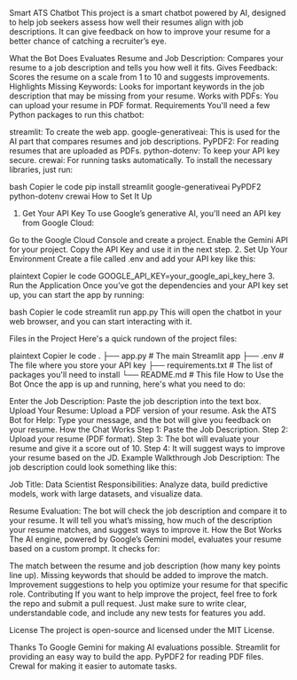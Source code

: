 Smart ATS Chatbot
This project is a smart chatbot powered by AI, designed to help job seekers assess how well their resumes align with job descriptions. It can give feedback on how to improve your resume for a better chance of catching a recruiter’s eye.

What the Bot Does
Evaluates Resume and Job Description: Compares your resume to a job description and tells you how well it fits.
Gives Feedback: Scores the resume on a scale from 1 to 10 and suggests improvements.
Highlights Missing Keywords: Looks for important keywords in the job description that may be missing from your resume.
Works with PDFs: You can upload your resume in PDF format.
Requirements
You'll need a few Python packages to run this chatbot:

streamlit: To create the web app.
google-generativeai: This is used for the AI part that compares resumes and job descriptions.
PyPDF2: For reading resumes that are uploaded as PDFs.
python-dotenv: To keep your API key secure.
crewai: For running tasks automatically.
To install the necessary libraries, just run:

bash
Copier le code
pip install streamlit google-generativeai PyPDF2 python-dotenv crewai
How to Set It Up
1. Get Your API Key
To use Google’s generative AI, you'll need an API key from Google Cloud:

Go to the Google Cloud Console and create a project.
Enable the Gemini API for your project.
Copy the API Key and use it in the next step.
2. Set Up Your Environment
Create a file called .env and add your API key like this:

plaintext
Copier le code
GOOGLE_API_KEY=your_google_api_key_here
3. Run the Application
Once you’ve got the dependencies and your API key set up, you can start the app by running:

bash
Copier le code
streamlit run app.py
This will open the chatbot in your web browser, and you can start interacting with it.

Files in the Project
Here's a quick rundown of the project files:

plaintext
Copier le code
.
├── app.py                # The main Streamlit app
├── .env                  # The file where you store your API key
├── requirements.txt      # The list of packages you'll need to install
└── README.md             # This file
How to Use the Bot
Once the app is up and running, here's what you need to do:

Enter the Job Description: Paste the job description into the text box.
Upload Your Resume: Upload a PDF version of your resume.
Ask the ATS Bot for Help: Type your message, and the bot will give you feedback on your resume.
How the Chat Works
Step 1: Paste the Job Description.
Step 2: Upload your resume (PDF format).
Step 3: The bot will evaluate your resume and give it a score out of 10.
Step 4: It will suggest ways to improve your resume based on the JD.
Example Walkthrough
Job Description:
The job description could look something like this:

Job Title: Data Scientist
Responsibilities: Analyze data, build predictive models, work with large datasets, and visualize data.

Resume Evaluation:
The bot will check the job description and compare it to your resume.
It will tell you what’s missing, how much of the description your resume matches, and suggest ways to improve it.
How the Bot Works
The AI engine, powered by Google’s Gemini model, evaluates your resume based on a custom prompt. It checks for:

The match between the resume and job description (how many key points line up).
Missing keywords that should be added to improve the match.
Improvement suggestions to help you optimize your resume for that specific role.
Contributing
If you want to help improve the project, feel free to fork the repo and submit a pull request. Just make sure to write clear, understandable code, and include any new tests for features you add.

License
The project is open-source and licensed under the MIT License.

Thanks To
Google Gemini for making AI evaluations possible.
Streamlit for providing an easy way to build the app.
PyPDF2 for reading PDF files.
CrewaI for making it easier to automate tasks.

